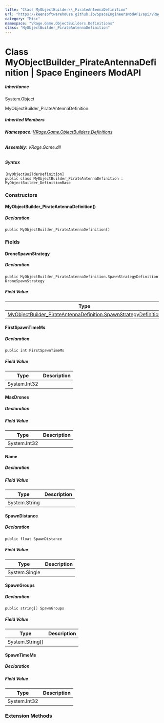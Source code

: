 ```yaml
---
title: "Class MyObjectBuilder\\_PirateAntennaDefinition"
url: "https://keensoftwarehouse.github.io/SpaceEngineersModAPI/api/VRage.Game.ObjectBuilders.Definitions.MyObjectBuilder_PirateAntennaDefinition.html"
category: "Misc"
namespace: "VRage.Game.ObjectBuilders.Definitions"
class: "MyObjectBuilder_PirateAntennaDefinition"
---
```


# Class MyObjectBuilder\_PirateAntennaDefinition | Space Engineers ModAPI

##### Inheritance

System.Object

MyObjectBuilder\_PirateAntennaDefinition

##### Inherited Members

###### **Namespace**: [VRage.Game.ObjectBuilders.Definitions](https://keensoftwarehouse.github.io/SpaceEngineersModAPI/api/VRage.Game.ObjectBuilders.Definitions.html)

###### **Assembly**: VRage.Game.dll

##### Syntax

```
[MyObjectBuilderDefinition]
public class MyObjectBuilder_PirateAntennaDefinition : MyObjectBuilder_DefinitionBase
```

### Constructors

#### MyObjectBuilder\_PirateAntennaDefinition()

##### Declaration

```
public MyObjectBuilder_PirateAntennaDefinition()
```

### Fields

#### DroneSpawnStrategy

##### Declaration

```
public MyObjectBuilder_PirateAntennaDefinition.SpawnStrategyDefinition DroneSpawnStrategy
```

##### Field Value

| Type | Description |
| --- | --- |
| [MyObjectBuilder\_PirateAntennaDefinition.SpawnStrategyDefinition](https://keensoftwarehouse.github.io/SpaceEngineersModAPI/api/VRage.Game.ObjectBuilders.Definitions.MyObjectBuilder_PirateAntennaDefinition.SpawnStrategyDefinition.html) |     |

#### FirstSpawnTimeMs

##### Declaration

```
public int FirstSpawnTimeMs
```

##### Field Value

| Type | Description |
| --- | --- |
| System.Int32 |     |

#### MaxDrones

##### Declaration

##### Field Value

| Type | Description |
| --- | --- |
| System.Int32 |     |

#### Name

##### Declaration

##### Field Value

| Type | Description |
| --- | --- |
| System.String |     |

#### SpawnDistance

##### Declaration

```
public float SpawnDistance
```

##### Field Value

| Type | Description |
| --- | --- |
| System.Single |     |

#### SpawnGroups

##### Declaration

```
public string[] SpawnGroups
```

##### Field Value

| Type | Description |
| --- | --- |
| System.String\[\] |     |

#### SpawnTimeMs

##### Declaration

##### Field Value

| Type | Description |
| --- | --- |
| System.Int32 |     |

### Extension Methods